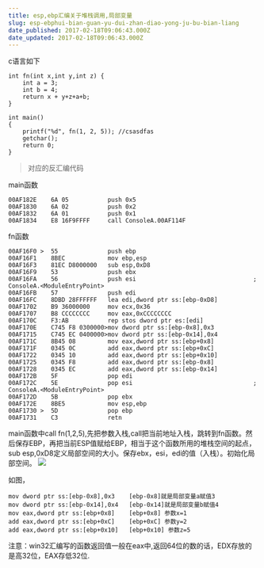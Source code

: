```yaml
---
title: esp,ebp汇编关于堆栈调用,局部变量
slug: esp-ebphui-bian-guan-yu-dui-zhan-diao-yong-ju-bu-bian-liang
date_published: 2017-02-18T09:06:43.000Z
date_updated: 2017-02-18T09:06:43.000Z
---
```


c语言如下

    int fn(int x,int y,int z) {
    	int a = 3;
    	int b = 4;
    	return x + y+z+a+b;
    }
    
    int main()
    {
    	printf("%d", fn(1, 2, 5)); //csasdfas
    	getchar();
        return 0;
    }
    
    

> 对应的反汇编代码

main函数

    00AF182E    6A 05           push 0x5
    00AF1830    6A 02           push 0x2
    00AF1832    6A 01           push 0x1
    00AF1834    E8 16F9FFFF     call ConsoleA.00AF114F
    

fn函数

    00AF16F0 >  55              push ebp
    00AF16F1    8BEC            mov ebp,esp
    00AF16F3    81EC D8000000   sub esp,0xD8
    00AF16F9    53              push ebx
    00AF16FA    56              push esi                                 ; ConsoleA.<ModuleEntryPoint>
    00AF16FB    57              push edi
    00AF16FC    8DBD 28FFFFFF   lea edi,dword ptr ss:[ebp-0xD8]
    00AF1702    B9 36000000     mov ecx,0x36
    00AF1707    B8 CCCCCCCC     mov eax,0xCCCCCCCC
    00AF170C    F3:AB           rep stos dword ptr es:[edi]
    00AF170E    C745 F8 0300000>mov dword ptr ss:[ebp-0x8],0x3
    00AF1715    C745 EC 0400000>mov dword ptr ss:[ebp-0x14],0x4
    00AF171C    8B45 08         mov eax,dword ptr ss:[ebp+0x8]
    00AF171F    0345 0C         add eax,dword ptr ss:[ebp+0xC]
    00AF1722    0345 10         add eax,dword ptr ss:[ebp+0x10]
    00AF1725    0345 F8         add eax,dword ptr ss:[ebp-0x8]
    00AF1728    0345 EC         add eax,dword ptr ss:[ebp-0x14]
    00AF172B    5F              pop edi
    00AF172C    5E              pop esi                                  ; ConsoleA.<ModuleEntryPoint>
    00AF172D    5B              pop ebx
    00AF172E    8BE5            mov esp,ebp
    00AF1730 >  5D              pop ebp
    00AF1731    C3              retn
    

main函数中call fn(1,2,5),先把参数入栈,call把当前地址入栈，跳转到fn函数。然后保存EBP，再把当前ESP值赋给EBP，相当于这个函数所用的堆栈空间的起点，sub esp,0xD8定义局部空间的大小。保存ebx，esi，edi的值（入栈）。初始化局部空间。
![](/images/2017/02/2012081414392956.gif)

如图，

    mov dword ptr ss:[ebp-0x8],0x3    [ebp-0x8]就是局部变量a赋值3
    mov dword ptr ss:[ebp-0x14],0x4   [ebp-0x14]就是局部变量b赋值4
    mov eax,dword ptr ss:[ebp+0x8]    [ebp+0x8] 参数x=1
    add eax,dword ptr ss:[ebp+0xC]    [ebp+0xC] 参数y=2
    add eax,dword ptr ss:[ebp+0x10]   [ebp+0x10] 参数z=5
    

注意：win32汇编写的函数返回值一般在eax中,返回64位的数的话，EDX存放的是高32位，EAX存低32位.

